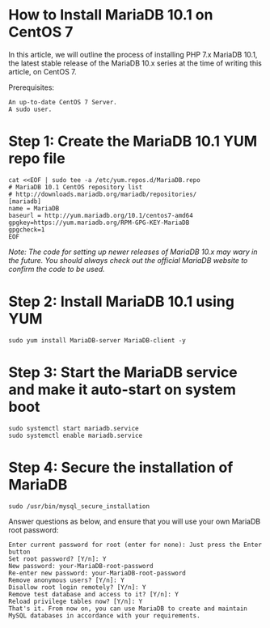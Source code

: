 # How to Install MariaDB 10.1 on CentOS 7

In this article, we will outline the process of installing PHP 7.x MariaDB 10.1, the latest stable release of the MariaDB 10.x series at the time of writing this article, on CentOS 7.

Prerequisites:

    An up-to-date CentOS 7 Server.
    A sudo user.

# Step 1: Create the MariaDB 10.1 YUM repo file
```
cat <<EOF | sudo tee -a /etc/yum.repos.d/MariaDB.repo
# MariaDB 10.1 CentOS repository list
# http://downloads.mariadb.org/mariadb/repositories/
[mariadb]
name = MariaDB
baseurl = http://yum.mariadb.org/10.1/centos7-amd64
gpgkey=https://yum.mariadb.org/RPM-GPG-KEY-MariaDB
gpgcheck=1
EOF
```
*Note: The code for setting up newer releases of MariaDB 10.x may wary in the future. You should always check out the official MariaDB website to confirm the code to be used.*

# Step 2: Install MariaDB 10.1 using YUM
```
sudo yum install MariaDB-server MariaDB-client -y
```
# Step 3: Start the MariaDB service and make it auto-start on system boot
```
sudo systemctl start mariadb.service
sudo systemctl enable mariadb.service
```
# Step 4: Secure the installation of MariaDB
```
sudo /usr/bin/mysql_secure_installation
```
Answer questions as below, and ensure that you will use your own MariaDB root password:

    Enter current password for root (enter for none): Just press the Enter button
    Set root password? [Y/n]: Y
    New password: your-MariaDB-root-password
    Re-enter new password: your-MariaDB-root-password
    Remove anonymous users? [Y/n]: Y
    Disallow root login remotely? [Y/n]: Y
    Remove test database and access to it? [Y/n]: Y
    Reload privilege tables now? [Y/n]: Y
    That's it. From now on, you can use MariaDB to create and maintain MySQL databases in accordance with your requirements.
